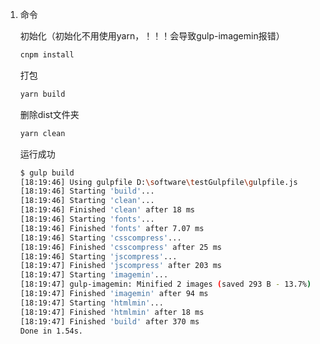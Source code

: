
1. 命令
    
    初始化（初始化不用使用yarn，！！！会导致gulp-imagemin报错）
    ```sh
    cnpm install
    ```
    
    打包
    ```sh
    yarn build
    ```

    删除dist文件夹
    ```sh
    yarn clean
    ```

    运行成功
    ```sh
    $ gulp build
    [18:19:46] Using gulpfile D:\software\testGulpfile\gulpfile.js
    [18:19:46] Starting 'build'...
    [18:19:46] Starting 'clean'...
    [18:19:46] Finished 'clean' after 18 ms
    [18:19:46] Starting 'fonts'...
    [18:19:46] Finished 'fonts' after 7.07 ms
    [18:19:46] Starting 'csscompress'...
    [18:19:46] Finished 'csscompress' after 25 ms
    [18:19:46] Starting 'jscompress'...
    [18:19:47] Finished 'jscompress' after 203 ms
    [18:19:47] Starting 'imagemin'...
    [18:19:47] gulp-imagemin: Minified 2 images (saved 293 B - 13.7%)
    [18:19:47] Finished 'imagemin' after 94 ms
    [18:19:47] Starting 'htmlmin'...
    [18:19:47] Finished 'htmlmin' after 18 ms
    [18:19:47] Finished 'build' after 370 ms
    Done in 1.54s.
    ```
